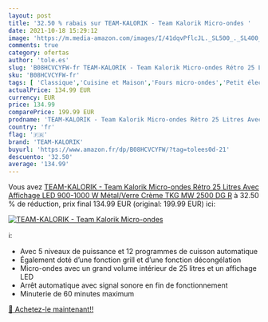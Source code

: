 ```yaml
---
layout: post
title: '32.50 % rabais sur TEAM-KALORIK - Team Kalorik Micro-ondes '
date: 2021-10-18 15:29:12
image: 'https://m.media-amazon.com/images/I/41dqvPflcJL._SL500_._SL400_.jpg'
comments: true
category: ofertas
author: 'tole.es'
slug: 'B08HCVCYFW-fr TEAM-KALORIK - Team Kalorik Micro-ondes Rétro 25 Litres...'
sku: 'B08HCVCYFW-fr'
tags: [ 'Classique','Cuisine et Maison','Fours micro-ondes','Petit électroménager','team-kalorik', ]
actualPrice: 134.99 EUR
currency: EUR
price: 134.99
comparePrice: 199.99 EUR
prodname: 'TEAM-KALORIK - Team Kalorik Micro-ondes Rétro 25 Litres Avec Affichage LED  900-1000 W  Métal/Verre  Crème  TKG MW 2500 DG R'
country: 'fr'
flag: '🇫🇷'
brand: 'TEAM-KALORIK'
buyurl: 'https://www.amazon.fr/dp/B08HCVCYFW/?tag=tolees0d-21'
descuento: '32.50'
average: '134.99'
---
```


Vous avez [TEAM-KALORIK - Team Kalorik Micro-ondes Rétro 25 Litres Avec Affichage LED  900-1000 W  Métal/Verre  Crème  TKG MW 2500 DG R](https://www.amazon.fr/dp/B08HCVCYFW/?tag=tolees0d-21)  à  32.50 % de réduction, prix final  134.99 EUR (original: 199.99 EUR) ici:

[![TEAM-KALORIK - Team Kalorik Micro-ondes ](https://m.media-amazon.com/images/I/41dqvPflcJL._SL500_._SL400_.jpg)](https://www.amazon.fr/dp/B08HCVCYFW/?tag=tolees0d-21)

ℹ️:

- Avec 5 niveaux de puissance et 12 programmes de cuisson automatique
- Également doté d’une fonction grill et d’une fonction décongélation
- Micro-ondes avec un grand volume intérieur de 25 litres et un affichage LED
- Arrêt automatique avec signal sonore en fin de fonctionnement
- Minuterie de 60 minutes maximum

[🛒 Achetez-le maintenant!!](https://www.amazon.fr/dp/B08HCVCYFW/?tag=tolees0d-21)
